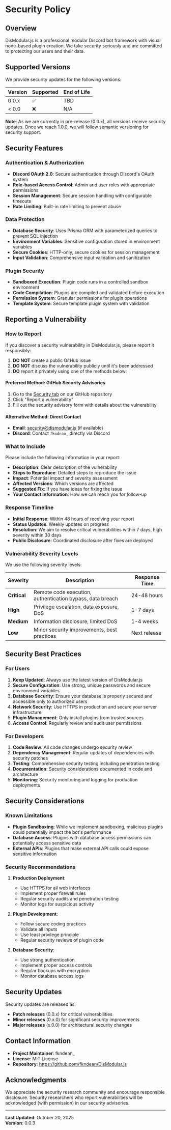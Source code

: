 # Security Policy

## Overview

DisModular.js is a professional modular Discord bot framework with visual node-based plugin creation. We take security seriously and are committed to protecting our users and their data.

## Supported Versions

We provide security updates for the following versions:

| Version | Supported          | End of Life |
| ------- | ------------------ | ----------- |
| 0.0.x   | :white_check_mark: | TBD         |
| < 0.0   | :x:                | N/A         |

**Note**: As we are currently in pre-release (0.0.x), all versions receive security updates. Once we reach 1.0.0, we will follow semantic versioning for security support.

## Security Features

### Authentication & Authorization
- **Discord OAuth 2.0**: Secure authentication through Discord's OAuth system
- **Role-based Access Control**: Admin and user roles with appropriate permissions
- **Session Management**: Secure session handling with configurable timeouts
- **Rate Limiting**: Built-in rate limiting to prevent abuse

### Data Protection
- **Database Security**: Uses Prisma ORM with parameterized queries to prevent SQL injection
- **Environment Variables**: Sensitive configuration stored in environment variables
- **Secure Cookies**: HTTP-only, secure cookies for session management
- **Input Validation**: Comprehensive input validation and sanitization

### Plugin Security
- **Sandboxed Execution**: Plugin code runs in a controlled sandbox environment
- **Code Compilation**: Plugins are compiled and validated before execution
- **Permission System**: Granular permissions for plugin operations
- **Template System**: Secure template plugin system with validation

## Reporting a Vulnerability

### How to Report

If you discover a security vulnerability in DisModular.js, please report it responsibly:

1. **DO NOT** create a public GitHub issue
2. **DO NOT** discuss the vulnerability publicly until it's been addressed
3. **DO** report it privately using one of the methods below:

#### Preferred Method: GitHub Security Advisories
1. Go to the [Security tab](https://github.com/fkndean/DisModular.js/security) on our GitHub repository
2. Click "Report a vulnerability"
3. Fill out the security advisory form with details about the vulnerability

#### Alternative Method: Direct Contact
- **Email**: security@dismodular.js (if available)
- **Discord**: Contact `fkndean_` directly via Discord

### What to Include

Please include the following information in your report:

- **Description**: Clear description of the vulnerability
- **Steps to Reproduce**: Detailed steps to reproduce the issue
- **Impact**: Potential impact and severity assessment
- **Affected Versions**: Which versions are affected
- **Suggested Fix**: If you have ideas for fixing the issue
- **Your Contact Information**: How we can reach you for follow-up

### Response Timeline

- **Initial Response**: Within 48 hours of receiving your report
- **Status Updates**: Weekly updates on progress
- **Resolution**: We aim to resolve critical vulnerabilities within 7 days, high severity within 30 days
- **Public Disclosure**: Coordinated disclosure after fixes are deployed

### Vulnerability Severity Levels

We use the following severity levels:

| Severity | Description | Response Time |
|----------|-------------|---------------|
| **Critical** | Remote code execution, authentication bypass, data breach | 24-48 hours |
| **High** | Privilege escalation, data exposure, DoS | 1-7 days |
| **Medium** | Information disclosure, limited DoS | 1-4 weeks |
| **Low** | Minor security improvements, best practices | Next release |

## Security Best Practices

### For Users

1. **Keep Updated**: Always use the latest version of DisModular.js
2. **Secure Configuration**: Use strong, unique passwords and secure environment variables
3. **Database Security**: Ensure your database is properly secured and accessible only to authorized users
4. **Network Security**: Use HTTPS in production and secure your server infrastructure
5. **Plugin Management**: Only install plugins from trusted sources
6. **Access Control**: Regularly review and audit user permissions

### For Developers

1. **Code Review**: All code changes undergo security review
2. **Dependency Management**: Regular updates of dependencies with security patches
3. **Testing**: Comprehensive security testing including penetration testing
4. **Documentation**: Security considerations documented in code and architecture
5. **Monitoring**: Security monitoring and logging for production deployments

## Security Considerations

### Known Limitations

- **Plugin Sandboxing**: While we implement sandboxing, malicious plugins could potentially impact the bot's performance
- **Database Access**: Plugins with database access permissions can potentially access sensitive data
- **External APIs**: Plugins that make external API calls could expose sensitive information

### Security Recommendations

1. **Production Deployment**:
   - Use HTTPS for all web interfaces
   - Implement proper firewall rules
   - Regular security audits and penetration testing
   - Monitor logs for suspicious activity

2. **Plugin Development**:
   - Follow secure coding practices
   - Validate all inputs
   - Use least privilege principle
   - Regular security reviews of plugin code

3. **Database Security**:
   - Use strong authentication
   - Implement proper access controls
   - Regular backups with encryption
   - Monitor database access logs

## Security Updates

Security updates are released as:
- **Patch releases** (0.0.x) for critical vulnerabilities
- **Minor releases** (0.x.0) for significant security improvements
- **Major releases** (x.0.0) for architectural security changes

## Contact Information

- **Project Maintainer**: fkndean_
- **License**: MIT License
- **Repository**: https://github.com/fkndean/DisModular.js

## Acknowledgments

We appreciate the security research community and encourage responsible disclosure. Security researchers who report vulnerabilities will be acknowledged (with permission) in our security advisories.

---

**Last Updated**: October 20, 2025  
**Version**: 0.0.3